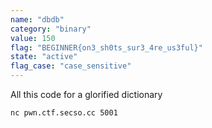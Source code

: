 ```yaml
---
name: "dbdb"
category: "binary"
value: 150
flag: "BEGINNER{on3_sh0ts_sur3_4re_us3ful}"
state: "active"
flag_case: "case_sensitive"
---
```


All this code for a glorified dictionary

`nc pwn.ctf.secso.cc 5001`
